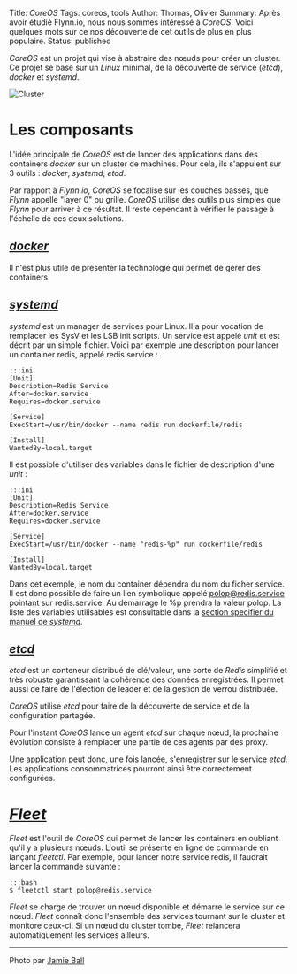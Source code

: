 Title: <em>CoreOS</em>
Tags: coreos, tools
Author: Thomas, Olivier
Summary: Après avoir étudié Flynn.io, nous nous sommes intéressé à *CoreOS*. Voici quelques mots sur ce nos découverte de cet outils de plus en plus populaire.
Status: published


*CoreOS* est un projet qui vise à abstraire des nœuds pour créer un cluster. Ce projet se base sur un *Linux* minimal, de la découverte de service (*etcd*), *docker* et *systemd*.

![Cluster]({filename}/images/sky_cluster.jpg)

# Les composants

L'idée principale de *CoreOS* est de lancer des applications dans des containers *docker* sur un cluster de machines. Pour cela, ils s'appuient sur 3 outils : *docker*, *systemd*, *etcd*.

Par rapport à *Flynn.io*, *CoreOS* se focalise sur les couches basses, que *Flynn* appelle "layer 0" ou grille. *CoreOS* utilise des outils plus simples que *Flynn* pour arriver à ce résultat. Il reste cependant à vérifier le passage à l'échelle de ces deux solutions.


## [*docker*](http://docker.io)

Il n'est plus utile de présenter la technologie qui permet de gérer des containers.


## [*systemd*](http://freedesktop.org/wiki/Software/systemd/)

*systemd* est un manager de services pour Linux. Il a pour vocation de remplacer les SysV et les LSB init scripts. Un service est appelé _unit_ et est décrit par un simple fichier. Voici par exemple une description pour lancer un container redis, appelé redis.service :


    :::ini
    [Unit]
    Description=Redis Service
    After=docker.service
    Requires=docker.service

    [Service]
    ExecStart=/usr/bin/docker --name redis run dockerfile/redis 

    [Install]
    WantedBy=local.target


Il est possible d'utiliser des variables dans le fichier de description d'une _unit_ :

    :::ini
    [Unit]
    Description=Redis Service
    After=docker.service
    Requires=docker.service

    [Service]
    ExecStart=/usr/bin/docker --name "redis-%p" run dockerfile/redis 

    [Install]
    WantedBy=local.target

Dans cet exemple, le nom du container dépendra du nom du ficher service. Il est donc possible de faire un lien symbolique appelé polop@redis.service pointant sur redis.service. Au démarrage le %p prendra la valeur polop. La liste des variables utilisables est consultable dans la [section specifier du manuel de *systemd*](http://www.freedesktop.org/software/systemd/man/systemd.unit.html#Specifiers).


## [*etcd*](https://coreos.com/using-coreos/etcd/)

*etcd* est un conteneur distribué de clé/valeur, une sorte de *Redis* simplifié et très robuste garantissant la cohérence des données enregistrées. Il permet aussi de faire de l'élection de leader et de la gestion de verrou distribuée.

*CoreOS* utilise *etcd* pour faire de la découverte de service et de la configuration partagée.

Pour l'instant *CoreOS* lance un agent *etcd* sur chaque nœud, la prochaine évolution consiste à remplacer une partie de ces agents par des proxy. 

Une application peut donc, une fois lancée, s'enregistrer sur le service *etcd*. 
Les applications consommatrices pourront ainsi être correctement configurées. 

# [*Fleet*](https://github.com/coreos/fleet)

*Fleet* est l'outil de *CoreOS* qui permet de lancer les containers en oubliant qu'il y a plusieurs nœuds. L'outil se présente en ligne de commande en lançant *fleetctl*. Par exemple, pour lancer notre service redis, il faudrait lancer la commande suivante :


    :::bash
    $ fleetctl start polop@redis.service

*Fleet* se charge de trouver un nœud disponible et démarre le service sur ce nœud. *Fleet* connaît donc l'ensemble des services tournant sur le cluster et monitore ceux-ci. Si un nœud du cluster tombe, *Fleet* relancera automatiquement les services ailleurs.


---
Photo par [Jamie Ball](https://www.flickr.com/photos/jamieball83/6021235777/)
